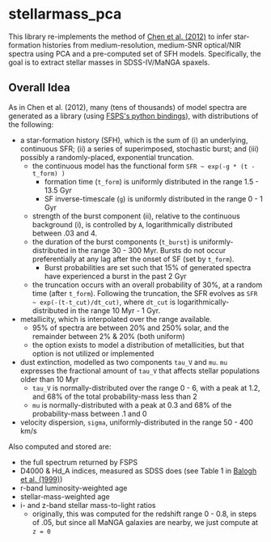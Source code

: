 # stellarmass_pca

This library re-implements the method of [Chen et al. (2012)](http://adsabs.harvard.edu/abs/2012MNRAS.421..314C) to infer star-formation histories from medium-resolution, medium-SNR optical/NIR spectra using PCA and a pre-computed set of SFH models. Specifically, the goal is to extract stellar masses in SDSS-IV/MaNGA spaxels.

## Overall Idea

As in Chen et al. (2012), many (tens of thousands) of model spectra are generated as a library (using [FSPS's python bindings](http://dan.iel.fm/python-fsps/current/)), with distributions of the following:
* a star-formation history (SFH), which is the sum of (i) an underlying, continuous SFR; (ii) a series of superimposed, stochastic burst; and (iii) possibly a randomly-placed, exponential truncation.
  * the continuous model has the functional form `SFR ~ exp(-g * (t - t_form) )`
    * formation time (`t_form`) is uniformly distributed in the range 1.5 - 13.5 Gyr
    * SF inverse-timescale (`g`) is uniformly distributed in the range 0 - 1 Gyr
  * strength of the burst component (ii), relative to the continuous background (i), is controlled by `A`, logarithmically distributed between .03 and 4.
  * the duration of the burst components (`t_burst`) is uniformly-distributed in the range 30 - 300 Myr. Bursts do not occur preferentially at any lag after the onset of SF (set by `t_form`).
    * Burst probabilities are set such that 15% of generated spectra have experienced a burst in the past 2 Gyr
  * the truncation occurs with an overall probability of 30%, at a random time (after `t_form`). Following the truncation, the SFR evolves as `SFR ~ exp(-(t-t_cut)/dt_cut)`, where `dt_cut` is logarithmically-distributed in the range 10 Myr - 1 Gyr.
* metallicity, which is interpolated over the range available.
  * 95% of spectra are between 20% and 250% solar, and the remainder between 2% & 20% (both uniform)
  * the option exists to model a distribution of metallicities, but that option is not utilized or implemented
* dust extinction, modelled as two components `tau_V` and `mu`. `mu` expresses the fractional amount of `tau_V` that affects stellar populations older than 10 Myr
  * `tau_V` is normally-distributed over the range 0 - 6, with a peak at 1.2, and 68% of the total probability-mass less than 2
  * `mu` is normally-distributed with a peak at 0.3 and 68% of the probability-mass between .1 and 0
* velocity dispersion, `sigma`, uniformly-distributed in the range 50 - 400 km/s

Also computed and stored are:
* the full spectrum returned by FSPS
* D4000 & Hd_A indices, measured as SDSS does (see Table 1 in [Balogh et al. (1999)](http://adsabs.harvard.edu/abs/1999ApJ...527...54B))
* r-band luminosity-weighted age
* stellar-mass-weighted age
* i- and z-band stellar mass-to-light ratios
  * originally, this was computed for the redshift range 0 - 0.8, in steps of .05, but since all MaNGA galaxies are nearby, we just compute at `z = 0`
